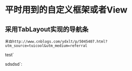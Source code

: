 # 平时用到的自定义框架或者View
## 采用TabLayout实现的导航条
    来自http://www.cnblogs.com/ydxlt/p/5045407.html?utm_source=tuicool&utm_medium=referral


test`

sdsdsd`:
